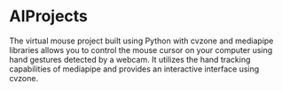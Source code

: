 # AIProjects
The virtual mouse project built using Python with cvzone and mediapipe libraries allows you to control the mouse cursor on your computer using hand gestures detected by a webcam. It utilizes the hand tracking capabilities of mediapipe and provides an interactive interface using cvzone.
